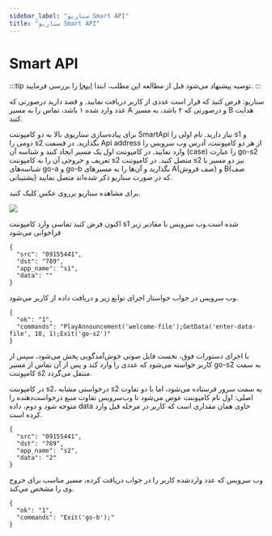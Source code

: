 ```yaml
---
sidebar_label: "سناریو Smart API"
title: "سناریو Smart API"
---
```




# Smart API

:::tip توصیه
پیشنهاد می‌شود قبل از مطالعه این مطلب، ابتدا [اینجا](../SimotelWebhooks/DialplanApiComponents/smart_api)  را بررسی فرمایید.
:::

سناريو: فرض كنيد كه قرار است عددی از كاربر دريافت نماييد. و قصد دارید درصورتی ‌‌كه عدد وارد شده ۱ باشد، تماس را به مسير A و درصورتی ‌‌كه ۲ باشد، 
به مسير B هدايت كنيد.

برای پیاده‌‌سازی سناریوی بالا به دو کامپوننت SmartApi نیاز دارید. نام اولی را s1 و دومی را s2 بگذارید. در قسمت Api address از هر دو كامپوننت، 
آدرس وب‌ سرویس را وارد نماييد. در کامپوننت اول یک مسیر ایجاد کنید و شناسه آن (case) را عبارت go-s2 تعریف و خروجی آن را به كامپوننت s2 متصل
کنید. در كامپوننت s2 نيز دو مسير با شناسه‌‌های go-a و go-b بگذاريد و آن‌ها را به مسيرهای A(صف فروش) و B(صف پشتیبانی) كه در صورت سناريو ذكر شده‌اند متصل نماييد.

برای مشاهده سناریو برروی عکس کلیک کنید.

<a href='https://dialplan.mysup.ir/live/plan/fdckb8z6kula9q4o3jyug872z3otnhgmdco6w0gzawg7cte78a' target='_blank'><img src='https://dialplan.mysup.ir/live/thumb/fdckb8z6kula9q4o3jyug872z3otnhgmdco6w0gzawg7cte78a/plan.png' /></a>


اكنون فرض كنيد تماسی وارد كامپوننت s1 شده است.وب‌ سرویس با مقادير زير فراخوانی می‌شود

```shell
{
  "src": "09155441",
  "dst": "789",
  "app_name": "s1",
  "data": ""
}
```

وب‌ سرویس در جواب خواستار اجرای توابع زیر و دریافت داده از کاربر‌ می‌شود.

```shell
{
  "ok": "1",
  "commands": "PlayAnnouncement('welcome-file');GetData('enter-data-file', 10, 1);Exit('go-s2')"
}
```

با اجرای دستورات فوق، نخست فايل صوتی خوش‌آمدگويی پخش می‌شود، سپس از كاربر خواسته می‌شود كه عددی را وارد كند و پس از آن تماس از مسير go-s2
به سمت كامپوننت s2 منتقل می‌گردد.

در كامپوننت s2، درخواستی مشابه s2 به سمت سرور فرستاده می‌شود، اما با دو تفاوت اصلی: اول نام كامپوننت عوض می‌شود تا وب‌سرویس تفاوت منبع درخواست‌دهنده
را متوجه شود و دوم، داده data حاوی همان مقداری است كه كاربر در مرحله قبل وارد كرده است.

```shell
{
  "src": "09155441",
  "dst": "789",
  "app_name": "s2",
  "data": "2"
}
```

وب‌ سرویس كه عدد واردشده كاربر را در جواب دریافت کرده، مسير مناسب برای خروج وی را مشخص مي‌كند.


```shell
{
  "ok": "1",
  "commands": "Exit('go-b');"
}
```